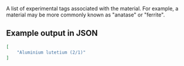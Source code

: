 A list of experimental tags associated with the material. For example, a material may be more commonly known as "anatase" or "ferrite".





## Example output in JSON

```json
[
    "Aluminium lutetium (2/1)"
]
```

